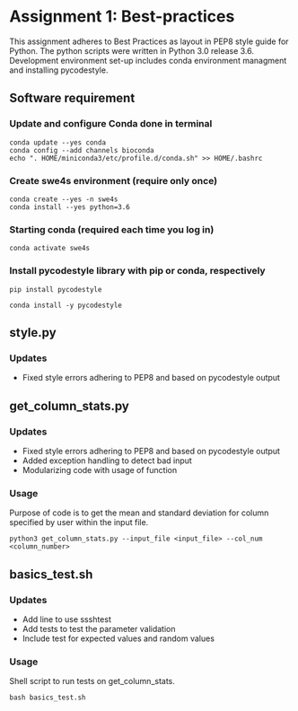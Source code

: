 # Assignment 1: Best-practices
This assignment adheres to Best Practices as layout in PEP8 style guide for Python. The python scripts were written in Python 3.0 release 3.6. Development environment set-up includes conda environment managment and installing pycodestyle.

## Software requirement
### Update and configure Conda done in terminal
```
conda update --yes conda
conda config --add channels bioconda
echo ". HOME/miniconda3/etc/profile.d/conda.sh" >> HOME/.bashrc
```
### Create swe4s environment (require only once)
```
conda create --yes -n swe4s
conda install --yes python=3.6
```
### Starting conda (required each time you log in)
```
conda activate swe4s
```
### Install pycodestyle library with pip or conda, respectively
```
pip install pycodestyle
```
```
conda install -y pycodestyle
```

## style.py
### Updates
* Fixed style errors adhering to PEP8 and based on pycodestyle output

## get_column_stats.py
### Updates
* Fixed style errors adhering to PEP8 and based on pycodestyle output
* Added exception handling to detect bad input
* Modularizing code with usage of function

### Usage
Purpose of code is to get the mean and standard deviation for column specified by user within the input file. 
```
python3 get_column_stats.py --input_file <input_file> --col_num <column_number>
```

## basics_test.sh
### Updates
* Add line to use ssshtest
* Add tests to test the parameter validation
* Include test for expected values and random values

### Usage
Shell script to run tests on get_column_stats.
```
bash basics_test.sh
```
